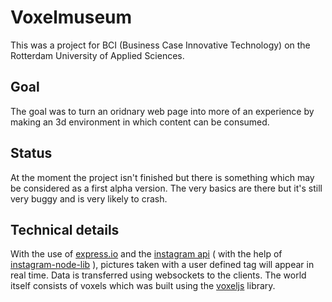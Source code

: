 Voxelmuseum
===========

This was a project for BCI (Business Case Innovative Technology) on the Rotterdam University of Applied Sciences.

Goal
------------

The goal was to turn an oridnary web page into more of an experience by making an 3d environment in which content can be consumed.

Status
-------------

At the moment the project isn't finished but there is something which may be considered as a first alpha version. The very basics are there but it's still very buggy and is very likely to crash.

Technical details
-----------------

With the use of [express.io][1] and the [instagram api][2] ( with the help of [instagram-node-lib][4] ), pictures taken with a user defined tag will appear in real time. Data is transferred using websockets to the clients. The world itself consists of voxels which was built using the [voxeljs][3] library.

[1]: https://github.com/techpines/express.io "express.io"
[2]: http://instagram.com/developer/realtime/ "instagram api"
[3]: http://voxeljs.com "voxeljs"
[4]: https://github.com/mckelvey/instagram-node-lib "instagram-node-lib"